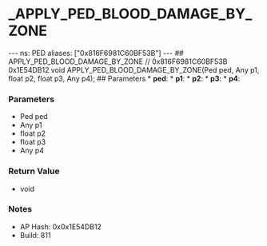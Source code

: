 # _APPLY_PED_BLOOD_DAMAGE_BY_ZONE

--- ns: PED aliases: ["0x816F6981C60BF53B"] --- ## APPLY_PED_BLOOD_DAMAGE_BY_ZONE  // 0x816F6981C60BF53B 0x1E54DB12 void APPLY_PED_BLOOD_DAMAGE_BY_ZONE(Ped ped, Any p1, float p2, float p3, Any p4);   ## Parameters * **ped**: * **p1**: * **p2**: * **p3**: * **p4**:

### Parameters
* Ped ped
* Any p1
* float p2
* float p3
* Any p4

### Return Value
* void

### Notes
* AP Hash: 0x0x1E54DB12
* Build: 811

